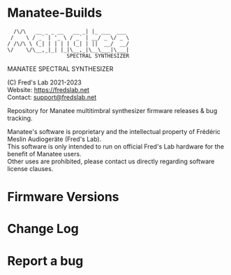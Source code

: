 # Manatee-Builds  

```  
  /\/\   __ _ _ __   __ _| |_ ___  ___ 
 /    \ / _` | '_ \ / _` | __/ _ \/ _ \
/ /\/\ \ (_| | | | | (_| | ||  __/  __/
\/    \/\__,_|_| |_|\__,_|\__\___|\___|
                   SPECTRAL SYNTHESIZER
```
MANATEE SPECTRAL SYNTHESIZER  
  
(C) Fred's Lab 2021-2023  
Website: https://fredslab.net  
Contact: support@fredslab.net  

Repository for Manatee multitimbral synthesizer firmware releases &amp; bug tracking.  

Manatee's software is proprietary and the intellectual property of Frédéric Meslin Audiogeräte (Fred's Lab).  
This software is only intended to run on official Fred's Lab hardware for the benefit of Manatee users.  
Other uses are prohibited, please contact us directly regarding software license clauses.  

# Firmware Versions  

# Change Log  

# Report a bug  
